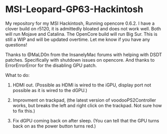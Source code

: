# MSI-Leopard-GP63-Hackintosh
My repository for my MSI Hackintosh, Running opencore 0.6.2. I have a clover build on r5120, it is admittedly bloated and does not work well. Both will run Mojave and Catalina. The OpenCore build will run Big Sur. This is still a WIP and will be updated overtime. Let me know if you have any questions!


Thanks to @MaLD0n from the InsanelyMac forums with helping with DSDT patches. Specifically with shutdown issues on opencore. And thanks to ErrorErrorError for the disabling GPU patch.

What to do:
1.  HDMI out. (Possible as HDMI is wired to the iGPU, display port not possible as it is wired to the dGPU.)

2.  Improvment on trackpad, (the latest version of voodooPS2Controller works, but breaks the left and right click on the trackpad. Not sure how to fix this.)

3. Fix dGPU coming back on after sleep. (You can tell that the GPU turns back on as the power button turns red.)
